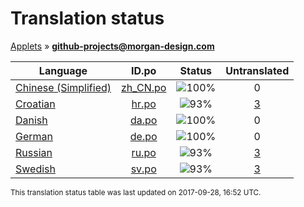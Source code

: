 # Translation status
[Applets](../../README.md) &#187; **github-projects@morgan-design.com**

Language | ID.po | Status | Untranslated
---------|:--:|:------:|:-----------:
[Chinese (Simplified)](../../language-status/zh_CN.md) | [zh_CN.po](po/zh_CN.po) | ![100%](http://progressed.io/bar/100) | 0
[Croatian](../../language-status/hr.md) | [hr.po](po/hr.po) | ![93%](http://progressed.io/bar/93) | [3](untranslated-po/hr.md)
[Danish](../../language-status/da.md) | [da.po](po/da.po) | ![100%](http://progressed.io/bar/100) | 0
[German](../../language-status/de.md) | [de.po](po/de.po) | ![100%](http://progressed.io/bar/100) | 0
[Russian](../../language-status/ru.md) | [ru.po](po/ru.po) | ![93%](http://progressed.io/bar/93) | [3](untranslated-po/ru.md)
[Swedish](../../language-status/sv.md) | [sv.po](po/sv.po) | ![93%](http://progressed.io/bar/93) | [3](untranslated-po/sv.md)

<sup>This translation status table was last updated on 2017-09-28, 16:52 UTC.</sup>
